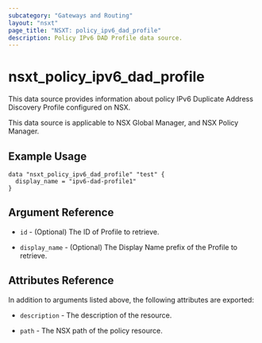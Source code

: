 ```yaml
---
subcategory: "Gateways and Routing"
layout: "nsxt"
page_title: "NSXT: policy_ipv6_dad_profile"
description: Policy IPv6 DAD Profile data source.
---
```


# nsxt_policy_ipv6_dad_profile

This data source provides information about policy IPv6 Duplicate Address Discovery Profile configured on NSX.

This data source is applicable to NSX Global Manager, and NSX Policy Manager.

## Example Usage

```hcl
data "nsxt_policy_ipv6_dad_profile" "test" {
  display_name = "ipv6-dad-profile1"
}
```

## Argument Reference

* `id` - (Optional) The ID of Profile to retrieve.

* `display_name` - (Optional) The Display Name prefix of the Profile to retrieve.

## Attributes Reference

In addition to arguments listed above, the following attributes are exported:

* `description` - The description of the resource.

* `path` - The NSX path of the policy resource.
